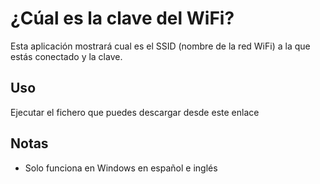 # ¿Cúal es la clave del WiFi?

Esta aplicación mostrará cual es el SSID (nombre de la red WiFi) a la que estás conectado y la clave.

## Uso
Ejecutar el fichero que puedes descargar desde este enlace

## Notas
- Solo funciona en Windows en español e inglés

